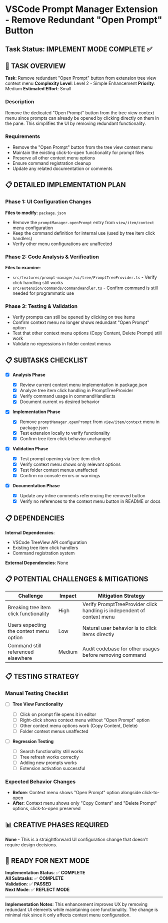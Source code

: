 # VSCode Prompt Manager Extension - Remove Redundant "Open Prompt" Button

## Task Status: IMPLEMENT MODE COMPLETE ✅

## 🎯 TASK OVERVIEW

**Task**: Remove redundant "Open Prompt" button from extension tree view context menu
**Complexity Level**: Level 2 - Simple Enhancement
**Priority**: Medium
**Estimated Effort**: Small

### Description

Remove the dedicated "Open Prompt" button from the tree view context menu since prompts can already be opened by clicking directly on them in the pane. This simplifies the UI by removing redundant functionality.

### Requirements

- Remove the "Open Prompt" button from the tree view context menu
- Maintain the existing click-to-open functionality for prompt files
- Preserve all other context menu options
- Ensure command registration cleanup
- Update any related documentation or comments

## 📋 DETAILED IMPLEMENTATION PLAN

### Phase 1: UI Configuration Changes

**Files to modify**: `package.json`

- Remove the `promptManager.openPrompt` entry from `view/item/context` menu configuration
- Keep the command definition for internal use (used by tree item click handlers)
- Verify other menu configurations are unaffected

### Phase 2: Code Analysis & Verification

**Files to examine**:

- `src/features/prompt-manager/ui/tree/PromptTreeProvider.ts` - Verify click handling still works
- `src/extension/commands/commandHandler.ts` - Confirm command is still needed for programmatic use

### Phase 3: Testing & Validation

- Verify prompts can still be opened by clicking on tree items
- Confirm context menu no longer shows redundant "Open Prompt" option
- Test that other context menu options (Copy Content, Delete Prompt) still work
- Validate no regressions in folder context menus

## 📋 SUBTASKS CHECKLIST

- [x] **Analysis Phase**

  - [x] Review current context menu implementation in package.json
  - [x] Analyze tree item click handling in PromptTreeProvider
  - [x] Verify command usage in commandHandler.ts
  - [x] Document current vs desired behavior

- [x] **Implementation Phase**

  - [x] Remove `promptManager.openPrompt` from `view/item/context` menu in package.json
  - [x] Test extension locally to verify functionality
  - [x] Confirm tree item click behavior unchanged

- [x] **Validation Phase**

  - [x] Test prompt opening via tree item click
  - [x] Verify context menu shows only relevant options
  - [x] Test folder context menus unaffected
  - [x] Confirm no console errors or warnings

- [x] **Documentation Phase**
  - [x] Update any inline comments referencing the removed button
  - [x] Verify no references to the context menu button in README or docs

## 📋 DEPENDENCIES

**Internal Dependencies**:

- VSCode TreeView API configuration
- Existing tree item click handlers
- Command registration system

**External Dependencies**: None

## 📋 POTENTIAL CHALLENGES & MITIGATIONS

| Challenge                               | Impact | Mitigation Strategy                                                     |
| --------------------------------------- | ------ | ----------------------------------------------------------------------- |
| Breaking tree item click functionality  | High   | Verify PromptTreeProvider click handling is independent of context menu |
| Users expecting the context menu option | Low    | Natural user behavior is to click items directly                        |
| Command still referenced elsewhere      | Medium | Audit codebase for other usages before removing command                 |

## 📋 TESTING STRATEGY

### Manual Testing Checklist

- [ ] **Tree View Functionality**

  - [ ] Click on prompt file opens it in editor
  - [ ] Right-click shows context menu without "Open Prompt" option
  - [ ] Other context menu options work (Copy Content, Delete)
  - [ ] Folder context menus unaffected

- [ ] **Regression Testing**
  - [ ] Search functionality still works
  - [ ] Tree refresh works correctly
  - [ ] Adding new prompts works
  - [ ] Extension activation successful

### Expected Behavior Changes

- **Before**: Context menu shows "Open Prompt" option alongside click-to-open
- **After**: Context menu shows only "Copy Content" and "Delete Prompt" options, click-to-open preserved

## 📊 CREATIVE PHASES REQUIRED

**None** - This is a straightforward UI configuration change that doesn't require design decisions.

## 🚀 READY FOR NEXT MODE

**Implementation Status**: ✅ **COMPLETE**  
**All Subtasks**: ✅ **COMPLETE**  
**Validation**: ✅ **PASSED**  
**Next Mode**: ✅ **REFLECT MODE**

---

**Implementation Notes**: This enhancement improves UX by removing redundant UI elements while maintaining core functionality. The change is minimal risk since it only affects context menu configuration.
